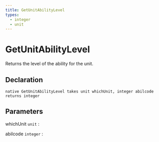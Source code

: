 ```yaml
---
title: GetUnitAbilityLevel
types:
  - integer
  - unit
---
```


# GetUnitAbilityLevel
Returns the level of the ability for the unit.

## Declaration

```jass
native GetUnitAbilityLevel takes unit whichUnit, integer abilcode returns integer
```

## Parameters
whichUnit `unit`
: 

abilcode `integer`
: 
